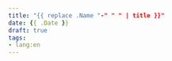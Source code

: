 ```yaml
---
title: "{{ replace .Name "-" " " | title }}"
date: {{ .Date }}
draft: true
tags: 
- lang:en
---
```


